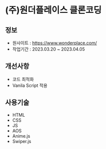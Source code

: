 # (주)원더플레이스 클론코딩

## 정보

- 원사이트 : https://www.wonderplace.com/
- 작업기간 : 2023.03.20 ~ 2023.04.05

## 개선사항

- 코드 최적화
- Vanila Script 적용

## 사용기술

- HTML
- CSS
- JS
- AOS
- Anime.js
- Swiper.js
